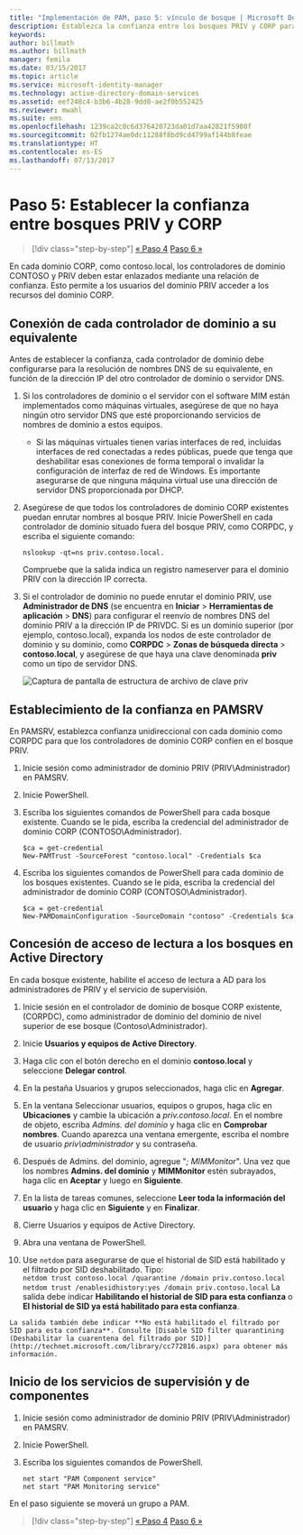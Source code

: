 ```yaml
---
title: "Implementación de PAM, paso 5: vínculo de bosque | Microsoft Docs"
description: Establezca la confianza entre los bosques PRIV y CORP para que los usuarios con privilegios en PRIV puedan seguir teniendo acceso a los recursos de CORP.
keywords: 
author: billmath
ms.author: billmath
manager: femila
ms.date: 03/15/2017
ms.topic: article
ms.service: microsoft-identity-manager
ms.technology: active-directory-domain-services
ms.assetid: eef248c4-b3b6-4b28-9dd0-ae2f0b552425
ms.reviewer: mwahl
ms.suite: ems
ms.openlocfilehash: 1239ca2c0c6d376420723da01d7aa42821f5980f
ms.sourcegitcommit: 02fb1274ae0dc11288f8bd9cd4799af144b8feae
ms.translationtype: HT
ms.contentlocale: es-ES
ms.lasthandoff: 07/13/2017
---
```

# Paso 5: Establecer la confianza entre bosques PRIV y CORP
<a id="step-5--establish-trust-between-priv-and-corp-forests" class="xliff"></a>

>[!div class="step-by-step"]
[« Paso 4](step-4-install-mim-components-on-pam-server.md)
[Paso 6 »](step-6-transition-group-to-pam.md)


En cada dominio CORP, como contoso.local, los controladores de dominio CONTOSO y PRIV deben estar enlazados mediante una relación de confianza. Esto permite a los usuarios del dominio PRIV acceder a los recursos del dominio CORP.

## Conexión de cada controlador de dominio a su equivalente
<a id="connect-each-domain-controller-to-its-counterpart" class="xliff"></a>

Antes de establecer la confianza, cada controlador de dominio debe configurarse para la resolución de nombres DNS de su equivalente, en función de la dirección IP del otro controlador de dominio o servidor DNS.

1.  Si los controladores de dominio o el servidor con el software MIM están implementados como máquinas virtuales, asegúrese de que no haya ningún otro servidor DNS que esté proporcionando servicios de nombres de dominio a estos equipos.
    - Si las máquinas virtuales tienen varias interfaces de red, incluidas interfaces de red conectadas a redes públicas, puede que tenga que deshabilitar esas conexiones de forma temporal o invalidar la configuración de interfaz de red de Windows. Es importante asegurarse de que ninguna máquina virtual use una dirección de servidor DNS proporcionada por DHCP.

2.  Asegúrese de que todos los controladores de dominio CORP existentes puedan enrutar nombres al bosque PRIV. Inicie PowerShell en cada controlador de dominio situado fuera del bosque PRIV, como CORPDC, y escriba el siguiente comando:

    ```
    nslookup -qt=ns priv.contoso.local.
    ```
    Compruebe que la salida indica un registro nameserver para el dominio PRIV con la dirección IP correcta.

3.  Si el controlador de dominio no puede enrutar el dominio PRIV, use **Administrador de DNS** (se encuentra en **Iniciar** > **Herramientas de aplicación** > **DNS**) para configurar el reenvío de nombres DNS del dominio PRIV a la dirección IP de PRIVDC. Si es un dominio superior (por ejemplo, contoso.local), expanda los nodos de este controlador de dominio y su dominio, como **CORPDC** > **Zonas de búsqueda directa** > **contoso.local**, y asegúrese de que haya una clave denominada **priv** como un tipo de servidor DNS.

    ![Captura de pantalla de estructura de archivo de clave priv](./media/PAM_GS_DNS_Manager.png)

## Establecimiento de la confianza en PAMSRV
<a id="establish-trust-on-pamsrv" class="xliff"></a>

En PAMSRV, establezca confianza unidireccional con cada dominio como CORPDC para que los controladores de dominio CORP confíen en el bosque PRIV.

1. Inicie sesión como administrador de dominio PRIV (PRIV\Administrador) en PAMSRV.

2.  Inicie PowerShell.

3.  Escriba los siguientes comandos de PowerShell para cada bosque existente. Cuando se le pida, escriba la credencial del administrador de dominio CORP (CONTOSO\Administrador).

    ```
    $ca = get-credential
    New-PAMTrust -SourceForest "contoso.local" -Credentials $ca
    ```

4.  Escriba los siguientes comandos de PowerShell para cada dominio de los bosques existentes. Cuando se le pida, escriba la credencial del administrador de dominio CORP (CONTOSO\Administrador).

    ```
    $ca = get-credential
    New-PAMDomainConfiguration -SourceDomain "contoso" -Credentials $ca
    ```

## Concesión de acceso de lectura a los bosques en Active Directory
<a id="give-forests-read-access-to-active-directory" class="xliff"></a>

En cada bosque existente, habilite el acceso de lectura a AD para los administradores de PRIV y el servicio de supervisión.

1.  Inicie sesión en el controlador de dominio de bosque CORP existente, (CORPDC), como administrador de dominio del dominio de nivel superior de ese bosque (Contoso\Administrador).  
2.  Inicie **Usuarios y equipos de Active Directory**.  
3.  Haga clic con el botón derecho en el dominio **contoso.local** y seleccione **Delegar control**.  
4.  En la pestaña Usuarios y grupos seleccionados, haga clic en **Agregar**.  
5.  En la ventana Seleccionar usuarios, equipos o grupos, haga clic en **Ubicaciones** y cambie la ubicación a *priv.contoso.local*.  En el nombre de objeto, escriba *Admins. del dominio* y haga clic en **Comprobar nombres**. Cuando aparezca una ventana emergente, escriba el nombre de usuario *priv\administrador* y su contraseña.  
6.  Después de Admins. del dominio, agregue "*; MIMMonitor*". Una vez que los nombres **Admins. del dominio** y **MIMMonitor** estén subrayados, haga clic en **Aceptar** y luego en **Siguiente**.  
7.  En la lista de tareas comunes, seleccione **Leer toda la información del usuario** y haga clic en **Siguiente** y en **Finalizar**.  
8.  Cierre Usuarios y equipos de Active Directory.

9.  Abra una ventana de PowerShell.  
10.  Use `netdom` para asegurarse de que el historial de SID está habilitado y el filtrado por SID deshabilitado. Tipo:  
    ```
    netdom trust contoso.local /quarantine /domain priv.contoso.local
    netdom trust /enablesidhistory:yes /domain priv.contoso.local
    ```
    La salida debe indicar **Habilitando el historial de SID para esta confianza** o **El historial de SID ya está habilitado para esta confianza**.

    La salida también debe indicar **No está habilitado el filtrado por SID para esta confianza**. Consulte [Disable SID filter quarantining (Deshabilitar la cuarentena del filtrado por SID)](http://technet.microsoft.com/library/cc772816.aspx) para obtener más información.

## Inicio de los servicios de supervisión y de componentes
<a id="start-the-monitoring-and-component-services" class="xliff"></a>

1.  Inicie sesión como administrador de dominio PRIV (PRIV\Administrador) en PAMSRV.

2.  Inicie PowerShell.

3.  Escriba los siguientes comandos de PowerShell.

    ```
    net start "PAM Component service"
    net start "PAM Monitoring service"
    ```

En el paso siguiente se moverá un grupo a PAM.

>[!div class="step-by-step"]
[« Paso 4](step-4-install-mim-components-on-pam-server.md)
[Paso 6 »](step-6-transition-group-to-pam.md)
